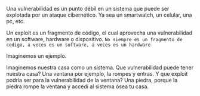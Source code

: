 Una vulnerabilidad es un punto débil en un sistema que puede ser explotada por un ataque cibernético.
Ya sea un smartwatch, un celular, una pc, etc.

Un exploit es un fragmento de código, el cual aprovecha una vulnerabilidad en un software, hardware o dispositivo.
`No siempre es un fragmento de codigo, a veces es un software, a veces es un hardware`

Imaginemos un ejemplo.

Imaginemos nuestra casa como un sistema.
Que vulnerabilidad puede tener nuestra casa? Una ventana por ejemplo, la rompes y entras.
Y que exploit podría ser para la vulnerabilidad de la ventana? Una piedra, porque la piedra rompe la ventana y accedí al sistema ósea tu casa.

